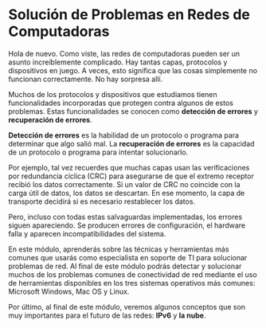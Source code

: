 # Solución de Problemas en Redes de Computadoras

Hola de nuevo. Como viste, las redes de computadoras pueden ser un asunto increíblemente complicado. Hay tantas capas, protocolos y dispositivos en juego. A veces, esto significa que las cosas simplemente no funcionan correctamente. No hay sorpresa allí.

Muchos de los protocolos y dispositivos que estudiamos tienen funcionalidades incorporadas que protegen contra algunos de estos problemas. Estas funcionalidades se conocen como **detección de errores** y **recuperación de errores**.

**Detección de errores** es la habilidad de un protocolo o programa para determinar que algo salió mal. La **recuperación de errores** es la capacidad de un protocolo o programa para intentar solucionarlo.

Por ejemplo, tal vez recuerdes que muchas capas usan las verificaciones por redundancia cíclica (CRC) para asegurarse de que el extremo receptor recibió los datos correctamente. Si un valor de CRC no coincide con la carga útil de datos, los datos se descartan. En ese momento, la capa de transporte decidirá si es necesario restablecer los datos.

Pero, incluso con todas estas salvaguardas implementadas, los errores siguen apareciendo. Se producen errores de configuración, el hardware falla y aparecen incompatibilidades del sistema.

En este módulo, aprenderás sobre las técnicas y herramientas más comunes que usarás como especialista en soporte de TI para solucionar problemas de red. Al final de este módulo podrás detectar y solucionar muchos de los problemas comunes de conectividad de red mediante el uso de herramientas disponibles en los tres sistemas operativos más comunes: Microsoft Windows, Mac OS y Linux.

Por último, al final de este módulo, veremos algunos conceptos que son muy importantes para el futuro de las redes: **IPv6** y **la nube**.
